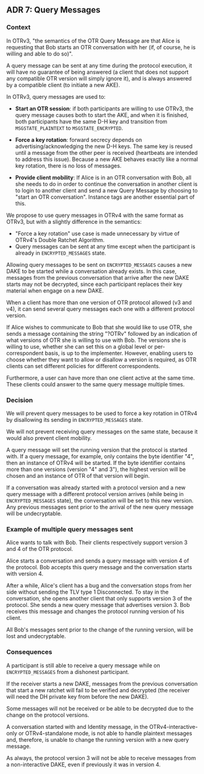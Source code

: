 ## ADR 7: Query Messages

### Context

In OTRv3, "the semantics of the OTR Query Message are that Alice is requesting
that Bob starts an OTR conversation with her (if, of course, he is willing and
able to do so)".

A query message can be sent at any time during the protocol execution, it will
have no guarantee of being answered (a client that does not support any
compatible OTR version will simply ignore it), and is always answered by a
compatible client (to initiate a new AKE).

In OTRv3, query messages are used to:

  * **Start an OTR session**: if both participants are willing to use OTRv3,
    the query message causes both to start the AKE, and when it is finished,
    both participants have the same D-H key and transition from
    `MSGSTATE_PLAINTEXT` to `MSGSTATE_ENCRYPTED`.

  * **Force a key rotation**: forward secrecy depends on
    advertising/acknowledging the new D-H keys. The same key is reused until a
    message from the other peer is received (heartbeats are intended to address
    this issue). Because a new AKE behaves exactly like a normal key rotation,
    there is no loss of messages.

  * **Provide client mobility**: If Alice is in an OTR conversation with Bob,
    all she needs to do in order to continue the conversation in another client
    is to login to another client and send a new Query Message by choosing to
    "start an OTR conversation". Instance tags are another essential part of
    this.

We propose to use query messages in OTRv4 with the same format as OTRv3, but
with a slightly difference in the semantics:

* "Force a key rotation" use case is made unnecessary by virtue of OTRv4's
  Double Ratchet Algorithm.
* Query messages can be sent at any time except when the participant is already
  in `ENCRYPTED_MESSAGES` state.

Allowing query messages to be sent on `ENCRYPTED_MESSAGES` causes a new DAKE
to be started while a conversation already exists. In this case, messages from
the previous conversation that arrive after the new DAKE starts may not be
decrypted, since each participant replaces their key material when engage on a
new DAKE.

When a client has more than one version of OTR protocol allowed (v3 and v4), it
can send several query messages each one with a different protocol version.

If Alice wishes to communicate to Bob that she would like to use OTR, she sends
a message containing the string "?OTRv" followed by an indication of what
versions of OTR she is willing to use with Bob. The versions she is willing to
use, whether she can set this on a global level or per-correspondent basis, is
up to the implementer. However, enabling users to choose whether they want to
allow or disallow a version is required, as OTR clients can set different
policies for different correspondents.

Furthermore, a user can have more than one client active at the same time. These
clients could answer to the same query message multiple times.

### Decision

We will prevent query messages to be used to force a key rotation in OTRv4 by
disallowing its sending in `ENCRYPTED_MESSAGES` state.

We will not prevent receiving query messages on the same state, because it would
also prevent client mobility.

A query message will set the running version that the protocol is started with.
If a query message, for example, only contains the byte identifier "4", then
an instance of OTRv4 will be started. If the byte identifier contains more than
one versions (version "4" and 3"), the highest version will be chosen and an
instance of OTR of that version will begin.

If a conversation was already started with a protocol version and a new query
message with a different protocol version arrives (while being in
`ENCRYPTED_MESSAGES` state), the conversation will be set to this new version.
Any previous messages sent prior to the arrival of the new query message will be
undecryptable.

### Example of multiple query messages sent

Alice wants to talk with Bob. Their clients respectively support version 3 and 4
of the OTR protocol.

Alice starts a conversation and sends a query message with version 4 of the
protocol. Bob accepts this query message and the conversation starts with
version 4.

After a while, Alice's client has a bug and the conversation stops from her side
without sending the TLV type 1 Disconnected. To stay in the conversation, she
opens another client that only supports version 3 of the protocol. She sends
a new query message that advertises version 3. Bob receives this message and
changes the protocol running version of his client.

All Bob's messages sent prior to the change of the running version, will be lost
and undecryptable.

### Consequences

A participant is still able to receive a query message while on
`ENCRYPTED_MESSAGES` from a dishonest participant.

If the receiver starts a new DAKE, messages from the previous conversation
that start a new ratchet will fail to be verified and decrypted (the receiver
will need the DH private key from before the new DAKE).

Some messages will not be received or be able to be decrypted due to the change
on the protocol versions.

A conversation started with and Identity message, in the OTRv4-interactive-only
or OTRv4-standalone mode, is not able to handle plaintext messages and,
therefore, is unable to change the running version with a new query message.

As always, the protocol version 3 will not be able to receive messages from a
non-interactive DAKE, even if previously it was in version 4.